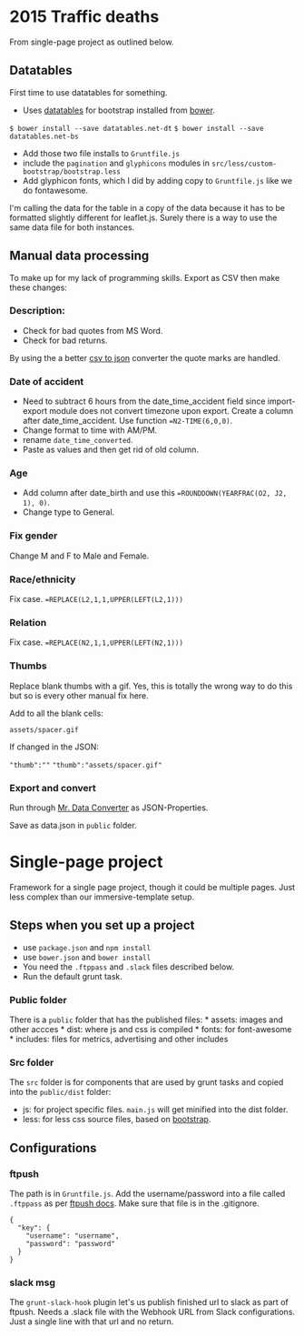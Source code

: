 2015 Traffic deaths
====================

From single-page project as outlined below.

## Datatables

First time to use datatables for something.

* Uses [datatables](https://datatables.net/) for bootstrap installed from [bower](https://datatables.net/blog/2015-11-09).

`$ bower install --save datatables.net-dt`
`$ bower install --save datatables.net-bs`

* Add those two file installs to `Gruntfile.js`
* include the `pagination` and `glyphicons` modules in `src/less/custom-bootstrap/bootstrap.less`
* Add glyphicon fonts, which I did by adding copy to `Gruntfile.js` like we do fontawesome.

I'm calling the data for the table in a copy of the data because it has to be formatted slightly different for leaflet.js. Surely there is a way to use the same data file for both instances.

## Manual data processing

To make up for my lack of programming skills. Export as CSV then make these changes:

### Description:

* Check for bad quotes from MS Word.
* Check for bad returns.

By using the a better [csv to json](http://www.convertcsv.com/csv-to-json.htm) converter the quote marks are handled.

### Date of accident

* Need to subtract 6 hours from the date_time_accident field since import-export module does not convert timezone upon export. Create a column after date_time_accident. Use function `=N2-TIME(6,0,0)`.
* Change format to time with AM/PM.
* rename `date_time_converted`.
* Paste as values and then get rid of old column.

### Age

* Add column after date_birth and use this `=ROUNDDOWN(YEARFRAC(O2, J2, 1), 0)`.
* Change type to General.

### Fix gender

Change M and F to Male and Female.

### Race/ethnicity

Fix case. `=REPLACE(L2,1,1,UPPER(LEFT(L2,1)))`

### Relation

Fix case. `=REPLACE(N2,1,1,UPPER(LEFT(N2,1)))`

### Thumbs

Replace blank thumbs with a gif. Yes, this is totally the wrong way to do this but so is every other manual fix here.

Add to all the blank cells:

`assets/spacer.gif`

If changed in the JSON:

`"thumb":""`
`"thumb":"assets/spacer.gif"`


### Export and convert

Run through [Mr. Data Converter](https://shancarter.github.io/mr-data-converter/) as JSON-Properties.

Save as data.json in `public` folder.

Single-page project
==============================

Framework for a single page project, though it could be multiple pages. Just less complex than our immersive-template setup.

## Steps when you set up a project

* use `package.json` and `npm install`
* use `bower.json` and `bower install`
* You need the `.ftppass` and `.slack` files described below.
* Run the default grunt task.

### Public folder
There is a `public` folder that has the published files:
	* assets: images and other accces
	* dist: where js and css is compiled
	* fonts: for font-awesome
	* includes: files for metrics, advertising and other includes

### Src folder
The `src` folder is for components that are used by grunt tasks and copied into the `public/dist` folder:
* js: for project specific files. `main.js` will get minified into the dist folder.
* less: for less css source files, based on [bootstrap](http://getbootstrap.com/getting-started/).


## Configurations

### ftpush

The path is in `Gruntfile.js`. Add the username/password into a file called `.ftppass` as per [ftpush docs](https://www.npmjs.com/package/grunt-ftpush). Make sure that file is in the .gitignore.


```
{
  "key": {
    "username": "username",
    "password": "password"
  }
}
```

### slack msg

The `grunt-slack-hook` plugin let's us publish finished url to slack as part of ftpush. Needs a .slack file with the Webhook URL from Slack configurations. Just a single line with that url and no return.

